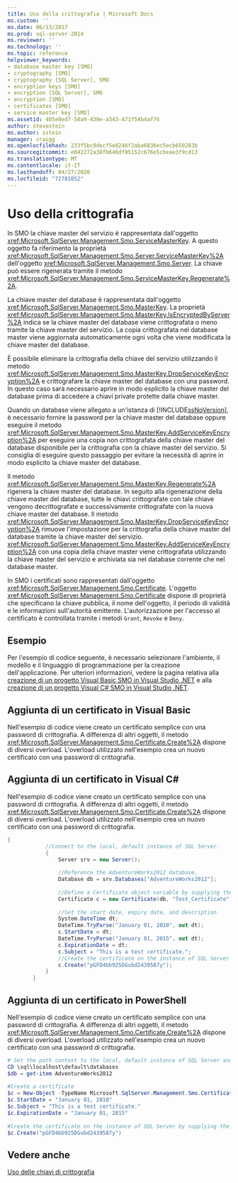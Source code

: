 ```yaml
---
title: Uso della crittografia | Microsoft Docs
ms.custom: ''
ms.date: 06/13/2017
ms.prod: sql-server-2014
ms.reviewer: ''
ms.technology: ''
ms.topic: reference
helpviewer_keywords:
- database master key [SMO]
- cryptography [SMO]
- cryptography [SQL Server], SMO
- encryption keys [SMO]
- encryption [SQL Server], SMO
- encryption [SMO]
- certificates [SMO]
- service master key [SMO]
ms.assetid: 405e0ed7-50a9-430e-a343-471f54b4af76
author: stevestein
ms.author: sstein
manager: craigg
ms.openlocfilehash: 233f5bc9decf5e8246f2aba6836ec5ecb650283b
ms.sourcegitcommit: e042272a38fb646df05152c676e5cbeae3f9cd13
ms.translationtype: MT
ms.contentlocale: it-IT
ms.lasthandoff: 04/27/2020
ms.locfileid: "72781852"
---
```

# <a name="using-encryption"></a>Uso della crittografia
  In SMO la chiave master del servizio è rappresentata dall'oggetto <xref:Microsoft.SqlServer.Management.Smo.ServiceMasterKey>. A questo oggetto fa riferimento la proprietà <xref:Microsoft.SqlServer.Management.Smo.Server.ServiceMasterKey%2A> dell'oggetto <xref:Microsoft.SqlServer.Management.Smo.Server>. La chiave può essere rigenerata tramite il metodo <xref:Microsoft.SqlServer.Management.Smo.ServiceMasterKey.Regenerate%2A>.  
  
 La chiave master del database è rappresentata dall'oggetto <xref:Microsoft.SqlServer.Management.Smo.MasterKey>. La proprietà <xref:Microsoft.SqlServer.Management.Smo.MasterKey.IsEncryptedByServer%2A> indica se la chiave master del database viene crittografata o meno tramite la chiave master del servizio. La copia crittografata nel database master viene aggiornata automaticamente ogni volta che viene modificata la chiave master del database.  
  
 È possibile eliminare la crittografia della chiave del servizio utilizzando il metodo <xref:Microsoft.SqlServer.Management.Smo.MasterKey.DropServiceKeyEncryption%2A> e crittografare la chiave master del database con una password. In questo caso sarà necessario aprire in modo esplicito la chiave master del database prima di accedere a chiavi private protette dalla chiave master.  
  
 Quando un database viene allegato a un'istanza di [!INCLUDE[ssNoVersion](../../../includes/ssnoversion-md.md)], è necessario fornire la password per la chiave master del database oppure eseguire il metodo <xref:Microsoft.SqlServer.Management.Smo.MasterKey.AddServiceKeyEncryption%2A> per eseguire una copia non crittografata della chiave master del database disponibile per la crittografia con la chiave master del servizio. Si consiglia di eseguire questo passaggio per evitare la necessità di aprire in modo esplicito la chiave master del database.  
  
 Il metodo <xref:Microsoft.SqlServer.Management.Smo.MasterKey.Regenerate%2A> rigenera la chiave master del database. In seguito alla rigenerazione della chiave master del database, tutte le chiavi crittografate con tale chiave vengono decrittografate e successivamente crittografate con la nuova chiave master del database. Il metodo <xref:Microsoft.SqlServer.Management.Smo.MasterKey.DropServiceKeyEncryption%2A> rimuove l'impostazione per la crittografia della chiave master del database tramite la chiave master del servizio. <xref:Microsoft.SqlServer.Management.Smo.MasterKey.AddServiceKeyEncryption%2A> con una copia della chiave master viene crittografata utilizzando la chiave master del servizio e archiviata sia nel database corrente che nel database master.  
  
 In SMO i certificati sono rappresentati dall'oggetto <xref:Microsoft.SqlServer.Management.Smo.Certificate>. L'oggetto <xref:Microsoft.SqlServer.Management.Smo.Certificate> dispone di proprietà che specificano la chiave pubblica, il nome dell'oggetto, il periodo di validità e le informazioni sull'autorità emittente. L'autorizzazione per l'accesso al certificato è controllata tramite i metodi `Grant`, `Revoke` e `Deny`.  
  
## <a name="example"></a>Esempio  
 Per l'esempio di codice seguente, è necessario selezionare l'ambiente, il modello e il linguaggio di programmazione per la creazione dell'applicazione. Per ulteriori informazioni, vedere la pagina relativa alla [creazione di un progetto Visual Basic SMO in Visual Studio .NET](../../../database-engine/dev-guide/create-a-visual-basic-smo-project-in-visual-studio-net.md) e alla [creazione di un progetto Visual C&#35; SMO in Visual Studio .NET](../how-to-create-a-visual-csharp-smo-project-in-visual-studio-net.md).  
  
## <a name="adding-a-certificate-in-visual-basic"></a>Aggiunta di un certificato in Visual Basic  
 Nell'esempio di codice viene creato un certificato semplice con una password di crittografia. A differenza di altri oggetti, il metodo <xref:Microsoft.SqlServer.Management.Smo.Certificate.Create%2A> dispone di diversi overload. L'overload utilizzato nell'esempio crea un nuovo certificato con una password di crittografia.  
  
<!-- TODO: review snippet reference  [!CODE [SMO How to#SMO_VBCertificate1](SMO How to#SMO_VBCertificate1)]  -->  
  
## <a name="adding-a-certificate-in-visual-c"></a>Aggiunta di un certificato in Visual C#  
 Nell'esempio di codice viene creato un certificato semplice con una password di crittografia. A differenza di altri oggetti, il metodo <xref:Microsoft.SqlServer.Management.Smo.Certificate.Create%2A> dispone di diversi overload. L'overload utilizzato nell'esempio crea un nuovo certificato con una password di crittografia.  
  
```csharp
{  
            //Connect to the local, default instance of SQL Server.   
            {  
                Server srv = new Server();  
  
                //Reference the AdventureWorks2012 database.   
                Database db = srv.Databases["AdventureWorks2012"];  
  
                //Define a Certificate object variable by supplying the parent database and name in the constructor.   
                Certificate c = new Certificate(db, "Test_Certificate");  
  
                //Set the start date, expiry date, and description.   
                System.DateTime dt;  
                DateTime.TryParse("January 01, 2010", out dt);  
                c.StartDate = dt;  
                DateTime.TryParse("January 01, 2015", out dt);  
                c.ExpirationDate = dt;  
                c.Subject = "This is a test certificate.";  
                //Create the certificate on the instance of SQL Server by supplying the certificate password argument.   
                c.Create("pGFD4bb925DGvbd2439587y");  
            }  
        }   
```  
  
## <a name="adding-a-certificate-in-powershell"></a>Aggiunta di un certificato in PowerShell  
 Nell'esempio di codice viene creato un certificato semplice con una password di crittografia. A differenza di altri oggetti, il metodo <xref:Microsoft.SqlServer.Management.Smo.Certificate.Create%2A> dispone di diversi overload. L'overload utilizzato nell'esempio crea un nuovo certificato con una password di crittografia.  
  
```powershell
# Set the path context to the local, default instance of SQL Server and get a reference to AdventureWorks2012  
CD \sql\localhost\default\databases  
$db = get-item AdventureWorks2012  
  
#Create a certificate
$c = New-Object -TypeName Microsoft.SqlServer.Management.Smo.Certificate -ArgumentList $db, "Test_Certificate"  
$c.StartDate = "January 01, 2010"  
$c.Subject = "This is a test certificate."  
$c.ExpirationDate = "January 01, 2015"  
  
#Create the certificate on the instance of SQL Server by supplying the certificate password argument.  
$c.Create("pGFD4bb925DGvbd2439587y")
```  
  
## <a name="see-also"></a>Vedere anche  
 [Uso delle chiavi di crittografia](using-encryption.md)  
